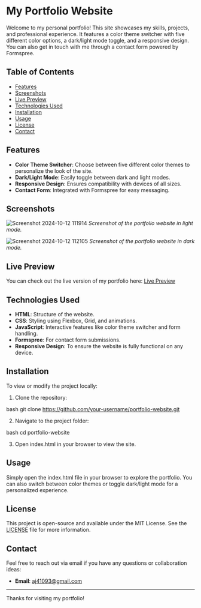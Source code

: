  # My Portfolio Website

Welcome to my personal portfolio! This site showcases my skills, projects, and professional experience. It features a color theme switcher with five different color options, a dark/light mode toggle, and a responsive design. You can also get in touch with me through a contact form powered by Formspree.

## Table of Contents

- [Features](#features)
- [Screenshots](#screenshots)
- [Live Preview](#live-preview)
- [Technologies Used](#technologies-used)
- [Installation](#installation)
- [Usage](#usage)
- [License](#license)
- [Contact](#contact)

## Features

- **Color Theme Switcher**: Choose between five different color themes to personalize the look of the site.
- **Dark/Light Mode**: Easily toggle between dark and light modes.
- **Responsive Design**: Ensures compatibility with devices of all sizes.
- **Contact Form**: Integrated with Formspree for easy messaging.

## Screenshots

![Screenshot 2024-10-12 111914](https://github.com/user-attachments/assets/9d0729f0-d114-48bf-bf7d-7d24862381d7)
*Screenshot of the portfolio website in light mode.*

![Screenshot 2024-10-12 112105](https://github.com/user-attachments/assets/68570e7f-886f-4245-ad62-580ff7d3e2b9)
*Screenshot of the portfolio website in dark mode.*

## Live Preview

You can check out the live version of my portfolio here: [Live Preview](https://ajaypatil.netlify.app/)

## Technologies Used

- **HTML**: Structure of the website.
- **CSS**: Styling using Flexbox, Grid, and animations.
- **JavaScript**: Interactive features like color theme switcher and form handling.
- **Formspree**: For contact form submissions.
- **Responsive Design**: To ensure the website is fully functional on any device.

## Installation

To view or modify the project locally:

1. Clone the repository:

   
bash
   git clone https://github.com/your-username/portfolio-website.git


2. Navigate to the project folder:

   
bash
   cd portfolio-website


3. Open index.html in your browser to view the site.

## Usage

Simply open the index.html file in your browser to explore the portfolio. You can also switch between color themes or toggle dark/light mode for a personalized experience.

## License

This project is open-source and available under the MIT License. See the [LICENSE](LICENSE) file for more information.

## Contact

Feel free to reach out via email if you have any questions or collaboration ideas:

- **Email**: aj41093@gmail.com

---

Thanks for visiting my portfolio!
